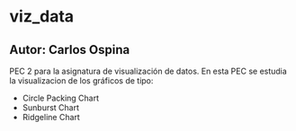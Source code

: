 # viz_data

## Autor: Carlos Ospina

PEC 2 para la asignatura de visualización de datos. En esta PEC se estudia la visualizacion de los gráficos de tipo:

+ Circle Packing Chart
+ Sunburst Chart
+ Ridgeline Chart
